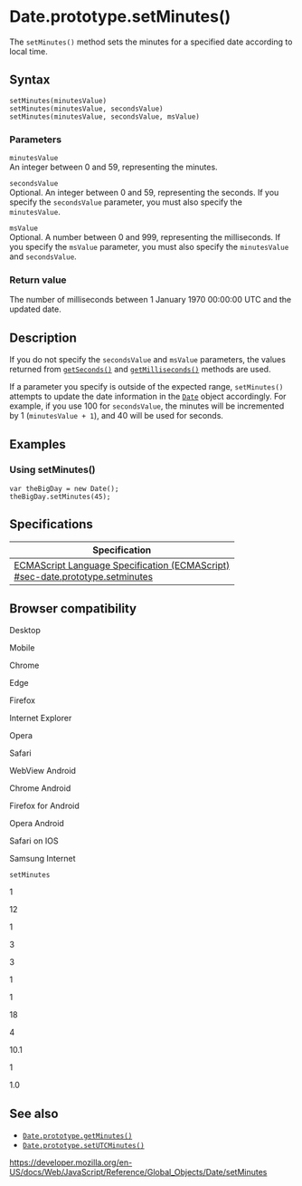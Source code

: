 Date.prototype.setMinutes()
===========================

The `setMinutes()` method sets the minutes for a specified date according to local time.

Syntax
------

    setMinutes(minutesValue)
    setMinutes(minutesValue, secondsValue)
    setMinutes(minutesValue, secondsValue, msValue)

### Parameters

`minutesValue`  
An integer between 0 and 59, representing the minutes.

`secondsValue`  
Optional. An integer between 0 and 59, representing the seconds. If you specify the `secondsValue` parameter, you must also specify the `minutesValue`.

`msValue`  
Optional. A number between 0 and 999, representing the milliseconds. If you specify the `msValue` parameter, you must also specify the `minutesValue` and `secondsValue`.

### Return value

The number of milliseconds between 1 January 1970 00:00:00 UTC and the updated date.

Description
-----------

If you do not specify the `secondsValue` and `msValue` parameters, the values returned from [`getSeconds()`](getseconds) and [`getMilliseconds()`](getmilliseconds) methods are used.

If a parameter you specify is outside of the expected range, `setMinutes()` attempts to update the date information in the [`Date`](../date) object accordingly. For example, if you use 100 for `secondsValue`, the minutes will be incremented by 1 (`minutesValue + 1`), and 40 will be used for seconds.

Examples
--------

### Using setMinutes()

    var theBigDay = new Date();
    theBigDay.setMinutes(45);

Specifications
--------------

<table><thead><tr class="header"><th>Specification</th></tr></thead><tbody><tr class="odd"><td><a href="https://tc39.es/ecma262/#sec-date.prototype.setminutes">ECMAScript Language Specification (ECMAScript)<br />
<span class="small">#sec-date.prototype.setminutes</span></a></td></tr></tbody></table>

Browser compatibility
---------------------

Desktop

Mobile

Chrome

Edge

Firefox

Internet Explorer

Opera

Safari

WebView Android

Chrome Android

Firefox for Android

Opera Android

Safari on IOS

Samsung Internet

`setMinutes`

1

12

1

3

3

1

1

18

4

10.1

1

1.0

See also
--------

-   [`Date.prototype.getMinutes()`](getminutes)
-   [`Date.prototype.setUTCMinutes()`](setutcminutes)

<a href="https://developer.mozilla.org/en-US/docs/Web/JavaScript/Reference/Global_Objects/Date/setMinutes" class="_attribution-link">https://developer.mozilla.org/en-US/docs/Web/JavaScript/Reference/Global_Objects/Date/setMinutes</a>
